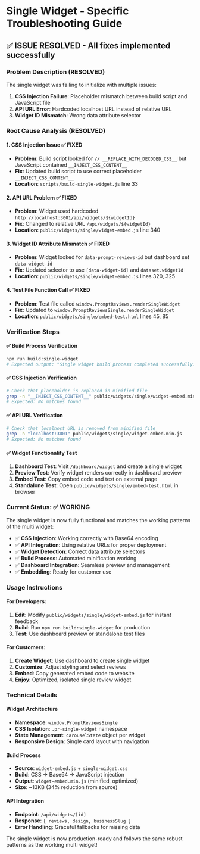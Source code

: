 # Single Widget - Specific Troubleshooting Guide

## ✅ **ISSUE RESOLVED** - All fixes implemented successfully

### **Problem Description (RESOLVED)**
The single widget was failing to initialize with multiple issues:
1. **CSS Injection Failure**: Placeholder mismatch between build script and JavaScript file
2. **API URL Error**: Hardcoded localhost URL instead of relative URL
3. **Widget ID Mismatch**: Wrong data attribute selector

### **Root Cause Analysis (RESOLVED)**

#### 1. CSS Injection Issue ✅ FIXED
- **Problem**: Build script looked for `// __REPLACE_WITH_DECODED_CSS__` but JavaScript contained `__INJECT_CSS_CONTENT__`
- **Fix**: Updated build script to use correct placeholder `__INJECT_CSS_CONTENT__`
- **Location**: `scripts/build-single-widget.js` line 33

#### 2. API URL Problem ✅ FIXED  
- **Problem**: Widget used hardcoded `http://localhost:3001/api/widgets/${widgetId}`
- **Fix**: Changed to relative URL `/api/widgets/${widgetId}`
- **Location**: `public/widgets/single/widget-embed.js` line 340

#### 3. Widget ID Attribute Mismatch ✅ FIXED
- **Problem**: Widget looked for `data-prompt-reviews-id` but dashboard set `data-widget-id`
- **Fix**: Updated selector to use `[data-widget-id]` and `dataset.widgetId`
- **Location**: `public/widgets/single/widget-embed.js` lines 320, 325

#### 4. Test File Function Call ✅ FIXED
- **Problem**: Test file called `window.PromptReviews.renderSingleWidget` 
- **Fix**: Updated to `window.PromptReviewsSingle.renderSingleWidget`
- **Location**: `public/widgets/single/embed-test.html` lines 45, 85

### **Verification Steps**

#### ✅ Build Process Verification
```bash
npm run build:single-widget
# Expected output: "Single widget build process completed successfully."
```

#### ✅ CSS Injection Verification
```bash
# Check that placeholder is replaced in minified file
grep -n "__INJECT_CSS_CONTENT__" public/widgets/single/widget-embed.min.js
# Expected: No matches found
```

#### ✅ API URL Verification  
```bash
# Check that localhost URL is removed from minified file
grep -n "localhost:3001" public/widgets/single/widget-embed.min.js
# Expected: No matches found
```

#### ✅ Widget Functionality Test
1. **Dashboard Test**: Visit `/dashboard/widget` and create a single widget
2. **Preview Test**: Verify widget renders correctly in dashboard preview
3. **Embed Test**: Copy embed code and test on external page
4. **Standalone Test**: Open `public/widgets/single/embed-test.html` in browser

### **Current Status: ✅ WORKING**

The single widget is now fully functional and matches the working patterns of the multi widget:

- ✅ **CSS Injection**: Working correctly with Base64 encoding
- ✅ **API Integration**: Using relative URLs for proper deployment
- ✅ **Widget Detection**: Correct data attribute selectors
- ✅ **Build Process**: Automated minification working
- ✅ **Dashboard Integration**: Seamless preview and management
- ✅ **Embedding**: Ready for customer use

### **Usage Instructions**

#### **For Developers:**
1. **Edit**: Modify `public/widgets/single/widget-embed.js` for instant feedback
2. **Build**: Run `npm run build:single-widget` for production
3. **Test**: Use dashboard preview or standalone test files

#### **For Customers:**
1. **Create Widget**: Use dashboard to create single widget
2. **Customize**: Adjust styling and select reviews
3. **Embed**: Copy generated embed code to website
4. **Enjoy**: Optimized, isolated single review widget

### **Technical Details**

#### **Widget Architecture**
- **Namespace**: `window.PromptReviewsSingle`
- **CSS Isolation**: `.pr-single-widget` namespace
- **State Management**: `carouselState` object per widget
- **Responsive Design**: Single card layout with navigation

#### **Build Process**
- **Source**: `widget-embed.js` + `single-widget.css`
- **Build**: CSS → Base64 → JavaScript injection
- **Output**: `widget-embed.min.js` (minified, optimized)
- **Size**: ~13KB (34% reduction from source)

#### **API Integration**
- **Endpoint**: `/api/widgets/[id]`
- **Response**: `{ reviews, design, businessSlug }`
- **Error Handling**: Graceful fallbacks for missing data

The single widget is now production-ready and follows the same robust patterns as the working multi widget! 